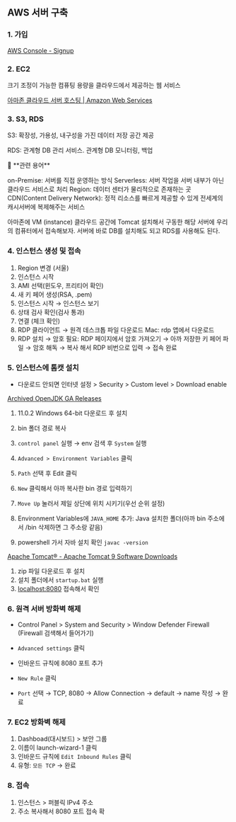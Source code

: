 ## AWS 서버 구축

### 1. 가입

[AWS Console - Signup](https://portal.aws.amazon.com/billing/signup#/start/email)

### 2. EC2

크기 조정이 가능한 컴퓨팅 용량을 클라우드에서 제공하는 웹 서비스

[아마존 클라우드 서버 호스팅 | Amazon Web Services](https://aws.amazon.com/ko/ec2/)

### 3. S3, RDS

S3: 확장성, 가용성, 내구성을 가진 데이터 저장 공간 제공

RDS: 관계형 DB 관리 서비스. 관계형 DB 모니터링, 백업

<aside>
💬 **관련 용어**

on-Premise: 서버를 직접 운영하는 방식
Serverless: 서버 작업을 서버 내부가 아닌 클라우드 서비스로 처리
Region: 데이터 센터가 물리적으로 존재하는 곳
CDN(Content Delivery Network): 정적 리소스를 빠르게 제공할 수 있게 전세계의 캐시서버에 복제해주는 서비스

</aside>

아마존에 VM (instance) 클라우드 공간에 Tomcat 설치해서 구동한 해당 서버에 우리의 컴퓨터에서 접속해보자. 서버에 바로 DB를 설치해도 되고 RDS를 사용해도 된다.

### 4. 인스턴스 생성 및 접속

1. Region 변경 (서울)
2. 인스턴스 시작
3. AMI 선택(윈도우, 프리티어 확인)
4. 새 키 페어 생성(RSA, .pem)
5. 인스턴스 시작 → 인스턴스 보기
6. 상태 검사 확인(검사 통과)
7. 연결 (체크 확인)
8. RDP 클라이언트 → 원격 데스크톱 파일 다운로드
   Mac: rdp 앱에서 다운로드
9. RDP 설치 → 암호 필요: RDP 페이지에서 암호 가져오기 → 아까 저장한 키 페어 파일 → 암호 해독 → 복사 해서 RDP 비번으로 입력 → 접속 완료

### 5. 인스턴스에 톰캣 설치

- 다운로드 안되면 인터넷 설정 > Security > Custom level > Download enable

[Archived OpenJDK GA Releases](https://jdk.java.net/archive/)

1. 11.0.2 Windows 64-bit 다운로드 후 설치
2. bin 폴더 경로 복사
3. `control panel` 실행 → env 검색 후 `System` 실행

4. `Advanced > Environment Variables` 클릭
5. `Path` 선택 후 Edit 클릭

6. `New` 클릭해서 아까 복사한 bin 경로 입력하기

7. `Move Up` 눌러서 제일 상단에 위치 시키기(우선 순위 설정)
8. Environment Variables에 `JAVA_HOME` 추가: Java 설치한 폴더(아까 bin 주소에서 /bin 삭제하면 그 주소랑 같음)
9. powershell 가서 자바 설치 확인 `javac -version`

[Apache Tomcat® - Apache Tomcat 9 Software Downloads](https://tomcat.apache.org/download-90.cgi)

1. zip 파일 다운로드 후 설치
2. 설치 폴더에서 `startup.bat` 실행
3. [localhost:8080](http://localhost:8080) 접속해서 확인

### 6. 원격 서버 방화벽 해제

- Control Panel > System and Security > Window Defender Firewall (Firewall 검색해서 들어가기)
- `Advanced settings` 클릭

- 인바운드 규칙에 8080 포트 추가
- `New Rule` 클릭
- `Port` 선택 → TCP, 8080 → Allow Connection → default → name 작성 → 완료

### 7. EC2 방화벽 해제

1. Dashboad(대시보드) > 보안 그룹
2. 이름이 launch-wizard-1 클릭
3. 인바운드 규칙에 `Edit Inbound Rules` 클릭
4. 유형: `모든 TCP` → 완료

### 8. 접속

1. 인스턴스 > 퍼블릭 IPv4 주소
2. 주소 복사해서 8080 포트 접속 확
